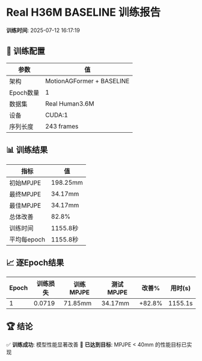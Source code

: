 # Real H36M BASELINE 训练报告

**训练时间**: 2025-07-12 16:17:19

## 🎯 训练配置

| 参数 | 值 |
|------|----|
| 架构 | MotionAGFormer + BASELINE |
| Epoch数量 | 1 |
| 数据集 | Real Human3.6M |
| 设备 | CUDA:1 |
| 序列长度 | 243 frames |

## 📊 训练结果

| 指标 | 值 |
|------|----|
| 初始MPJPE | 198.25mm |
| 最终MPJPE | 34.17mm |
| 最佳MPJPE | 34.17mm |
| 总体改善 | 82.8% |
| 训练时间 | 1155.8秒 |
| 平均每epoch | 1155.8秒 |

## 📈 逐Epoch结果

| Epoch | 训练损失 | 训练MPJPE | 测试MPJPE | 改善% | 用时(s) |
|-------|----------|-----------|-----------|--------|--------|
| 1 | 0.0719 | 71.85mm | 34.17mm | +82.8% | 1155.1s |

## 🏆 结论

✅ **训练成功**: 模型性能显著改善
🎯 **已达到目标**: MPJPE < 40mm 的性能目标已实现
